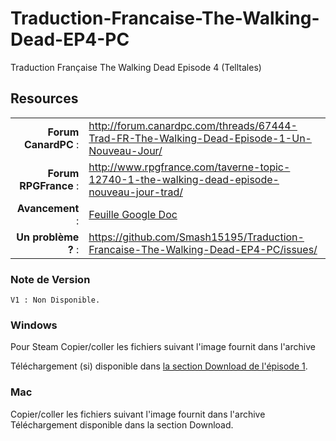 Traduction-Francaise-The-Walking-Dead-EP4-PC
============================================

Traduction Française The Walking Dead Episode 4 (Telltales)

## Resources

|||
|-----------------------------------:|:--------------------------|
|              **Forum CanardPC** : | http://forum.canardpc.com/threads/67444-Trad-FR-The-Walking-Dead-Episode-1-Un-Nouveau-Jour/ |
|          **Forum RPGFrance** : | http://www.rpgfrance.com/taverne-topic-12740-1-the-walking-dead-episode-nouveau-jour-trad/ |
|                 **Avancement** : | [Feuille Google Doc](https://docs.google.com/spreadsheet/ccc?key=0AjemGcuFfrgIdHVCQjcwajlnU0F0Z3FRZm9aOWZLU0E#gid=3/) |
|        **Un problème ?** : | https://github.com/Smash15195/Traduction-Francaise-The-Walking-Dead-EP4-PC/issues/ |


### Note de Version
```
V1 : Non Disponible.
```

### Windows

Pour Steam
Copier/coller les fichiers suivant l'image fournit dans l'archive

Téléchargement (si) disponible dans [la section Download de l'épisode 1](https://github.com/Smash15195/Traduction-Francaise-The-Walking-Dead-EP1-PC/downloads).

### Mac

Copier/coller les fichiers suivant l'image fournit dans l'archive
Téléchargement disponible dans la section Download.